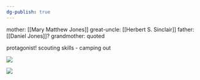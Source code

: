 ```yaml
---
dg-publish: true
---
```

mother: [[Mary Matthew Jones]]
great-uncle: [[Herbert S. Sinclair]]
father: [[Daniel Jones]]?
grandmother: quoted 

protagonist!
scouting skills - camping out


![](https://i.imgur.com/VsUaKFU.png)

![](https://i.imgur.com/1uqmsCx.jpeg)
